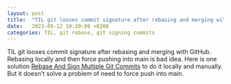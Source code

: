 ```yaml
---
layout: post
title:  "TIL git looses commit signature after rebasing and merging with GitHub"
date:   2023-09-12 10:20:00 +0200
categories: TIL, git rebase, git signing commits
---
```

TIL git looses commit signature after rebasing and merging with GitHub. Rebasing locally and then force pushing into main is bad idea. Here is one solution [Rebase And Sign Multiple Git Commits](https://duan.ca/2016/12/24/rebase-multiple-git-commits-with-signing/) to do it locally and manually. But it doesn't solve a problem of need to force push into main.
